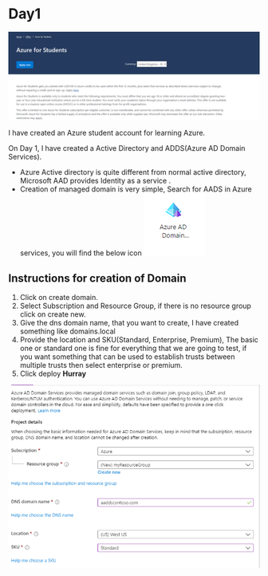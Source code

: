 
# Day1

![](.pastes\2023-04-09-14-42-43.png)

I have created an Azure student account for learning Azure.

On Day 1, I have created a Active Directory and ADDS(Azure AD Domain Services).

- Azure Active directory is quite different from normal active directory, Microsoft AAD provides Identity as a service [](https://learn.microsoft.com/en-us/azure/active-directory/fundamentals/active-directory-compare-azure-ad-to-ad).
- Creation of managed domain is very simple, Search for AADS in Azure services, you will find the below icon ![](images\2023-04-11-20-53-15.png)

## Instructions for creation of Domain
1. Click on create domain.
2. Select Subscription and Resource Group, if there is no resource group click on create new.
3. Give the dns domain name, that you want to create, I have created something like domains.local
4. Provide the location and SKU(Standard, Enterprise, Premium), The basic one or standard one is fine for everything that we are going to test, if you want something that can be used to establish trusts between multiple trusts then select enterprise or premium.
5. Click deploy **Hurray**

![](.pastes\2023-04-11-20-59-36.png)

